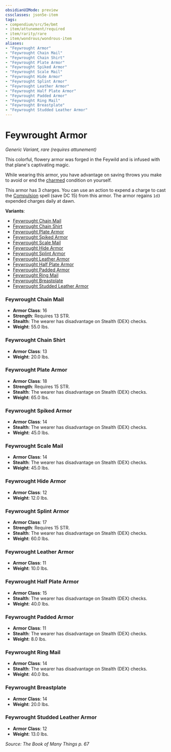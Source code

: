 ```yaml
---
obsidianUIMode: preview
cssclasses: json5e-item
tags:
- compendium/src/5e/bmt
- item/attunement/required
- item/rarity/rare
- item/wondrous/wondrous-item
aliases: 
- "Feywrought Armor"
- "Feywrought Chain Mail"
- "Feywrought Chain Shirt"
- "Feywrought Plate Armor"
- "Feywrought Spiked Armor"
- "Feywrought Scale Mail"
- "Feywrought Hide Armor"
- "Feywrought Splint Armor"
- "Feywrought Leather Armor"
- "Feywrought Half Plate Armor"
- "Feywrought Padded Armor"
- "Feywrought Ring Mail"
- "Feywrought Breastplate"
- "Feywrought Studded Leather Armor"
---
```

# Feywrought Armor
*Generic Variant, rare (requires attunement)*  


This colorful, flowery armor was forged in the Feywild and is infused with that plane's captivating magic.

While wearing this armor, you have advantage on saving throws you make to avoid or end the [charmed](/Systems/5e/rules/conditions.md#charmed) condition on yourself.

This armor has 3 charges. You can use an action to expend a charge to cast the [Compulsion](/Systems/5e/spells/compulsion.md) spell (save DC 15) from this armor. The armor regains `1d3` expended charges daily at dawn.

**Variants**:
- [Feywrought Chain Mail](#Feywrought%20Chain%20Mail)
- [Feywrought Chain Shirt](#Feywrought%20Chain%20Shirt)
- [Feywrought Plate Armor](#Feywrought%20Plate%20Armor)
- [Feywrought Spiked Armor](#Feywrought%20Spiked%20Armor)
- [Feywrought Scale Mail](#Feywrought%20Scale%20Mail)
- [Feywrought Hide Armor](#Feywrought%20Hide%20Armor)
- [Feywrought Splint Armor](#Feywrought%20Splint%20Armor)
- [Feywrought Leather Armor](#Feywrought%20Leather%20Armor)
- [Feywrought Half Plate Armor](#Feywrought%20Half%20Plate%20Armor)
- [Feywrought Padded Armor](#Feywrought%20Padded%20Armor)
- [Feywrought Ring Mail](#Feywrought%20Ring%20Mail)
- [Feywrought Breastplate](#Feywrought%20Breastplate)
- [Feywrought Studded Leather Armor](#Feywrought%20Studded%20Leather%20Armor)

### Feywrought Chain Mail

- **Armor Class**: 16
- **Strength**: Requires 13 STR.
- **Stealth**: The wearer has disadvantage on Stealth (DEX) checks.
- **Weight**: 55.0 lbs.

### Feywrought Chain Shirt

- **Armor Class**: 13
- **Weight**: 20.0 lbs.

### Feywrought Plate Armor

- **Armor Class**: 18
- **Strength**: Requires 15 STR.
- **Stealth**: The wearer has disadvantage on Stealth (DEX) checks.
- **Weight**: 65.0 lbs.

### Feywrought Spiked Armor

- **Armor Class**: 14
- **Stealth**: The wearer has disadvantage on Stealth (DEX) checks.
- **Weight**: 45.0 lbs.

### Feywrought Scale Mail

- **Armor Class**: 14
- **Stealth**: The wearer has disadvantage on Stealth (DEX) checks.
- **Weight**: 45.0 lbs.

### Feywrought Hide Armor

- **Armor Class**: 12
- **Weight**: 12.0 lbs.

### Feywrought Splint Armor

- **Armor Class**: 17
- **Strength**: Requires 15 STR.
- **Stealth**: The wearer has disadvantage on Stealth (DEX) checks.
- **Weight**: 60.0 lbs.

### Feywrought Leather Armor

- **Armor Class**: 11
- **Weight**: 10.0 lbs.

### Feywrought Half Plate Armor

- **Armor Class**: 15
- **Stealth**: The wearer has disadvantage on Stealth (DEX) checks.
- **Weight**: 40.0 lbs.

### Feywrought Padded Armor

- **Armor Class**: 11
- **Stealth**: The wearer has disadvantage on Stealth (DEX) checks.
- **Weight**: 8.0 lbs.

### Feywrought Ring Mail

- **Armor Class**: 14
- **Stealth**: The wearer has disadvantage on Stealth (DEX) checks.
- **Weight**: 40.0 lbs.

### Feywrought Breastplate

- **Armor Class**: 14
- **Weight**: 20.0 lbs.

### Feywrought Studded Leather Armor

- **Armor Class**: 12
- **Weight**: 13.0 lbs.


*Source: The Book of Many Things p. 67*